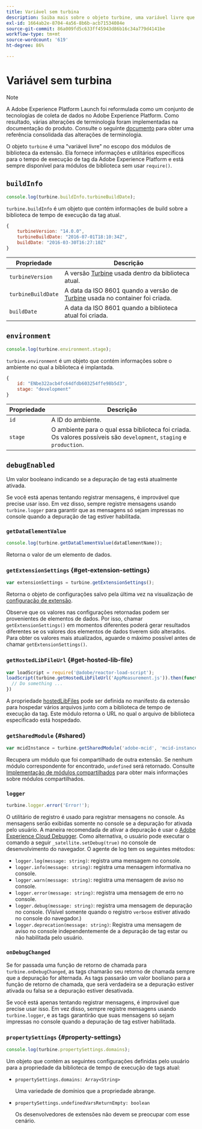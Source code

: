 ```yaml
---
title: Variável sem turbina
description: Saiba mais sobre o objeto turbine, uma variável livre que fornece informações e utilitários específicos para o tempo de execução de tag da Adobe Experience Platform.
exl-id: 1664ab2e-8704-4a56-8b6b-acb71534084e
source-git-commit: 86a009fd5c633ff45943d86b16c34a779d4141be
workflow-type: tm+mt
source-wordcount: '619'
ht-degree: 86%

---
```


# Variável sem turbina

>[!NOTE]
>
>A Adobe Experience Platform Launch foi reformulada como um conjunto de tecnologias de coleta de dados no Adobe Experience Platform. Como resultado, várias alterações de terminologia foram implementadas na documentação do produto. Consulte o seguinte [documento](../term-updates.md) para obter uma referência consolidada das alterações de terminologia.

O objeto `turbine` é uma &quot;variável livre&quot; no escopo dos módulos de biblioteca da extensão. Ela fornece informações e utilitários específicos para o tempo de execução de tag da Adobe Experience Platform e está sempre disponível para módulos de biblioteca sem usar `require()`.

## `buildInfo`

```js
console.log(turbine.buildInfo.turbineBuildDate);
```

`turbine.buildInfo` é um objeto que contém informações de build sobre a biblioteca de tempo de execução da tag atual.

```js
{
    turbineVersion: "14.0.0",
    turbineBuildDate: "2016-07-01T18:10:34Z",
    buildDate: "2016-03-30T16:27:10Z"
}
```

| Propriedade | Descrição |
| --- | --- |
| `turbineVersion` | A versão [Turbine](https://www.npmjs.com/package/@adobe/reactor-turbine) usada dentro da biblioteca atual. |
| `turbineBuildDate` | A data da ISO 8601 quando a versão de [Turbine](https://www.npmjs.com/package/@adobe/reactor-turbine) usada no container foi criada. |
| `buildDate` | A data da ISO 8601 quando a biblioteca atual foi criada. |


## `environment`

```js
console.log(turbine.environment.stage);
```

`turbine.environment` é um objeto que contém informações sobre o ambiente no qual a biblioteca é implantada.

```js
{
    id: "ENbe322acb4fc64dfdb603254ffe98b5d3",
    stage: "development"
}
```

| Propriedade | Descrição |
| --- | --- |
| `id` | A ID do ambiente. |
| `stage` | O ambiente para o qual essa biblioteca foi criada. Os valores possíveis são `development`, `staging` e `production`. |


## `debugEnabled`

Um valor booleano indicando se a depuração de tag está atualmente ativada.

Se você está apenas tentando registrar mensagens, é improvável que precise usar isso. Em vez disso, sempre registre mensagens usando `turbine.logger` para garantir que as mensagens só sejam impressas no console quando a depuração de tag estiver habilitada.

### `getDataElementValue`

```js
console.log(turbine.getDataElementValue(dataElementName));
```

Retorna o valor de um elemento de dados.

### `getExtensionSettings` {#get-extension-settings}

```js
var extensionSettings = turbine.getExtensionSettings();
```

Retorna o objeto de configurações salvo pela última vez na visualização de [configuração de extensão](./configuration.md).

Observe que os valores nas configurações retornadas podem ser provenientes de elementos de dados. Por isso, chamar `getExtensionSettings()` em momentos diferentes poderá gerar resultados diferentes se os valores dos elementos de dados tiverem sido alterados. Para obter os valores mais atualizados, aguarde o máximo possível antes de chamar `getExtensionSettings()`.

### `getHostedLibFileUrl` {#get-hosted-lib-file}

```js
var loadScript = require('@adobe/reactor-load-script');
loadScript(turbine.getHostedLibFileUrl('AppMeasurement.js')).then(function() {
  // Do something ...
})
```

A propriedade [hostedLibFiles](./manifest.md) pode ser definida no manifesto da extensão para hospedar vários arquivos junto com a biblioteca de tempo de execução da tag. Este módulo retorna o URL no qual o arquivo de biblioteca especificado está hospedado.

### `getSharedModule` {#shared}

```js
var mcidInstance = turbine.getSharedModule('adobe-mcid', 'mcid-instance');
```

Recupera um módulo que foi compartilhado de outra extensão. Se nenhum módulo correspondente for encontrado, `undefined` será retornado. Consulte [Implementação de módulos compartilhados](./web/shared.md) para obter mais informações sobre módulos compartilhados.

### `logger`

```js
turbine.logger.error('Error!');
```

O utilitário de registro é usado para registrar mensagens no console. As mensagens serão exibidas somente no console se a depuração for ativada pelo usuário. A maneira recomendada de ativar a depuração é usar o [Adobe Experience Cloud Debugger](https://chrome.google.com/webstore/detail/adobe-experience-cloud-de/ocdmogmohccmeicdhlhhgepeaijenapj?src=propaganda). Como alternativa, o usuário pode executar o comando a seguir `_satellite.setDebug(true)` no console de desenvolvimento do navegador. O agente de log tem os seguintes métodos:

* `logger.log(message: string)`: registra uma mensagem no console.
* `logger.info(message: string)`: registra uma mensagem informativa no console.
* `logger.warn(message: string)`: registra uma mensagem de aviso no console.
* `logger.error(message: string)`: registra uma mensagem de erro no console.
* `logger.debug(message: string)`: registra uma mensagem de depuração no console. (Visível somente quando o registro `verbose` estiver ativado no console do navegador.)
* `logger.deprecation(message: string)`: Registra uma mensagem de aviso no console independentemente de a depuração de tag estar ou não habilitada pelo usuário.

### `onDebugChanged`

Se for passada uma função de retorno de chamada para `turbine.onDebugChanged`, as tags chamarão seu retorno de chamada sempre que a depuração for alternada. As tags passarão um valor booliano para a função de retorno de chamada, que será verdadeira se a depuração estiver ativada ou falsa se a depuração estiver desativada.

Se você está apenas tentando registrar mensagens, é improvável que precise usar isso. Em vez disso, sempre registre mensagens usando `turbine.logger`, e as tags garantirão que suas mensagens só sejam impressas no console quando a depuração de tag estiver habilitada.

### `propertySettings` {#property-settings}

```js
console.log(turbine.propertySettings.domains);
```

Um objeto que contém as seguintes configurações definidas pelo usuário para a propriedade da biblioteca de tempo de execução de tags atual:

* `propertySettings.domains: Array<String>`

   Uma variedade de domínios que a propriedade abrange.

* `propertySettings.undefinedVarsReturnEmpty: boolean`

   Os desenvolvedores de extensões não devem se preocupar com esse cenário.
